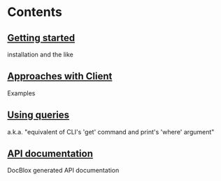 # Contents
## [Getting started](wiki/Getting-started)
installation and the like
## [Approaches with Client](wiki/Approaches-with-Client)
Examples
## [Using queries](wiki/Using-queries)
a.k.a. "equivalent of CLI's 'get' command and print's 'where' argument"
## [API documentation](http://pear2.github.com/PEAR2_Net_RouterOS/Documentation/1.0.0b1/)
DocBlox generated API documentation